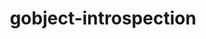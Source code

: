 ---
title: "gobject-introspection"
layout: cache
categories: [package, develop-2024-01-07]
meta: {"versions": ["1.76.1"], "compilers": ["gcc@=11.1.0"], "oss": ["ubuntu20.04"], "platforms": ["linux"], "targets": ["x86_64_v3"], "stacks": ["data-vis-sdk", "root"], "num_specs": 1, "num_specs_by_stack": {"data-vis-sdk": 1, "root": 1}}
spec_details: [{"hash": "szh2v2dw4hwzpfrtxwugogphymuv5yig", "compiler": "gcc@=11.1.0", "versions": ["1.76.1"], "os": "ubuntu20.04", "platform": "linux", "target": "x86_64_v3", "variants": ["build_system=meson", "buildtype=release", "default_library=shared", "~strip"], "stacks": ["data-vis-sdk", "root"], "size": "-", "tarball": "https://binaries.spack.io/releases/develop-2024-01-07/build_cache/linux-ubuntu20.04-x86_64_v3/gcc-11.1.0/gobject-introspection-1.76.1/linux-ubuntu20.04-x86_64_v3-gcc-11.1.0-gobject-introspection-1.76.1-szh2v2dw4hwzpfrtxwugogphymuv5yig.spack"}]
---